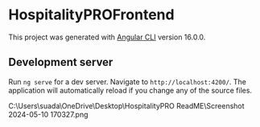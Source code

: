 # HospitalityPROFrontend

This project was generated with [Angular CLI](https://github.com/angular/angular-cli) version 16.0.0.

## Development server

Run `ng serve` for a dev server. Navigate to `http://localhost:4200/`. The application will automatically reload if you change any of the source files.

C:\Users\suada\OneDrive\Desktop\HospitalityPRO ReadME\Screenshot 2024-05-10 170327.png


